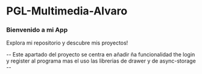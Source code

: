 # PGL-Multimedia-Alvaro
### Bienvenido a mi App
Explora mi repositorio y descubre mis proyectos!

-- Este apartado del proyecto se centra en añadir ña funcionalidad the login y register al programa mas el uso las librerias de drawer y de async-storage -- 
